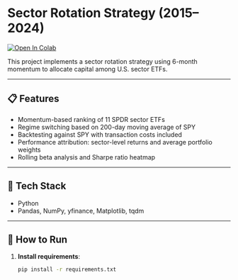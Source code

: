 # Sector Rotation Strategy (2015–2024)

[![Open In Colab](https://colab.research.google.com/assets/colab-badge.svg)](https://github.com/twylamorrison/sector-rotation-strategy/blob/main/sector_rotation_strategy.ipynb)

This project implements a sector rotation strategy using 6-month momentum to allocate capital among U.S. sector ETFs.

---

## 📋 Features

- Momentum-based ranking of 11 SPDR sector ETFs  
- Regime switching based on 200-day moving average of SPY  
- Backtesting against SPY with transaction costs included  
- Performance attribution: sector-level returns and average portfolio weights  
- Rolling beta analysis and Sharpe ratio heatmap  

---

## 🧰 Tech Stack

- Python  
- Pandas, NumPy, yfinance, Matplotlib, tqdm  

---

## 🚀 How to Run

1. **Install requirements**:

   ```bash
   pip install -r requirements.txt

